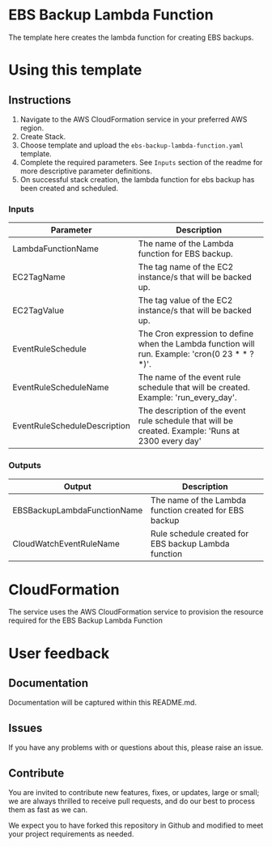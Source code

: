 # EBS Backup Lambda Function

The template here creates the lambda function for creating EBS backups.

# Using this template 

## Instructions

1. Navigate to the AWS CloudFormation service in your preferred AWS region.
2. Create Stack.
3. Choose template and upload the `ebs-backup-lambda-function.yaml` template.
4. Complete the required parameters. See `Inputs` section of the readme for more descriptive parameter definitions.
5. On successful stack creation, the lambda function for ebs backup has been created and scheduled.

### Inputs

| Parameter | Description |
|-----------|-------------|
| LambdaFunctionName | The name of the Lambda function for EBS backup. |
| EC2TagName | The tag name of the EC2 instance/s that will be backed up. | 
| EC2TagValue | The tag value of the EC2 instance/s that will be backed up. | 
| EventRuleSchedule | The Cron expression to define when the Lambda function will run. Example: 'cron(0 23 * * ? *)'. | 
| EventRuleScheduleName | The name of the event rule schedule that will be created. Example: 'run_every_day'. |
| EventRuleScheduleDescription | The description of the event rule schedule that will be created. Example: 'Runs at 2300 every day' |

### Outputs

| Output | Description |
|--------|-------------|
| EBSBackupLambdaFunctionName | The name of the Lambda function created for EBS backup |
| CloudWatchEventRuleName | Rule schedule created for EBS backup Lambda function |

# CloudFormation

The service uses the AWS CloudFormation service to provision the resource required for the EBS Backup Lambda Function

# User feedback

## Documentation
Documentation will be captured within this README.md.

## Issues
If you have any problems with or questions about this, please raise an issue.

## Contribute
You are invited to contribute new features, fixes, or updates, large or small; we are always thrilled to receive pull requests, and do our best to process them as fast as we can.

We expect you to have forked this repository in Github and modified to meet your project requirements as needed.
